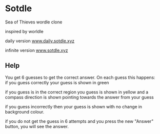 # Sotdle
Sea of Thieves wordle clone

inspired by worldle

daily version
www.daily.sotdle.xyz

infinite version
www.sotdle.xyz

## Help
You get 6 guesses to get the correct answer.
On each guess this happens:
if you guess correctly your guess is shown in green

if you guess is in the correct region you guess is shown in yellow and a compass direction is shown pointing towards the answer from your guess

if you guess incorrectly then your guess is shown with no change in background colour.

if you do not get the guess in 6 attempts and you press the new "Answer" button, you will see the answer.
